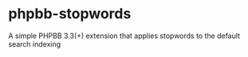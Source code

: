 # phpbb-stopwords
A simple PHPBB 3.3(+) extension that applies stopwords to the default search indexing
